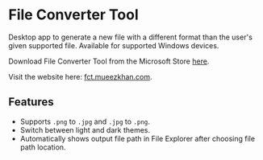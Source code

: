 # File Converter Tool

Desktop app to generate a new file with a different format than the user's given supported file. Available for supported Windows devices.

Download File Converter Tool from the Microsoft Store [here]().

Visit the website here: [fct.mueezkhan.com](https://fct.mueezkhan.com).

## Features

-   Supports `.png` to `.jpg` and `.jpg` to `.png`.
-   Switch between light and dark themes.
-   Automatically shows output file path in File Explorer after choosing file path location.
